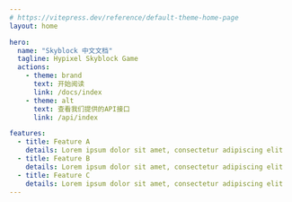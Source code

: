 ```yaml
---
# https://vitepress.dev/reference/default-theme-home-page
layout: home

hero:
  name: "Skyblock 中文文档"
  tagline: Hypixel Skyblock Game
  actions:
    - theme: brand
      text: 开始阅读
      link: /docs/index
    - theme: alt
      text: 查看我们提供的API接口
      link: /api/index

features:
  - title: Feature A
    details: Lorem ipsum dolor sit amet, consectetur adipiscing elit
  - title: Feature B
    details: Lorem ipsum dolor sit amet, consectetur adipiscing elit
  - title: Feature C
    details: Lorem ipsum dolor sit amet, consectetur adipiscing elit
---
```


